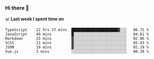 ### Hi there 👋

<!--
**DBvc/DBvc** is a ✨ _special_ ✨ repository because its `README.md` (this file) appears on your GitHub profile.

Here are some ideas to get you started:

- 🔭 I’m currently working on ...
- 🌱 I’m currently learning ...
- 👯 I’m looking to collaborate on ...
- 🤔 I’m looking for help with ...
- 💬 Ask me about ...
- 📫 How to reach me: ...
- 😄 Pronouns: ...
- ⚡ Fun fact: ...
-->

📊 **Last week I spent time on**
<!--START_SECTION:waka-->

```text
TypeScript    12 hrs 37 mins  █████████████████████▓░░░   86.72 %
JavaScript    40 mins         █░░░░░░░░░░░░░░░░░░░░░░░░   04.61 %
Markdown      25 mins         ▓░░░░░░░░░░░░░░░░░░░░░░░░   02.86 %
SCSS          21 mins         ▓░░░░░░░░░░░░░░░░░░░░░░░░   02.43 %
JSON          19 mins         ▓░░░░░░░░░░░░░░░░░░░░░░░░   02.19 %
Vue.js        3 mins          ░░░░░░░░░░░░░░░░░░░░░░░░░   00.39 %
```

<!--END_SECTION:waka-->

